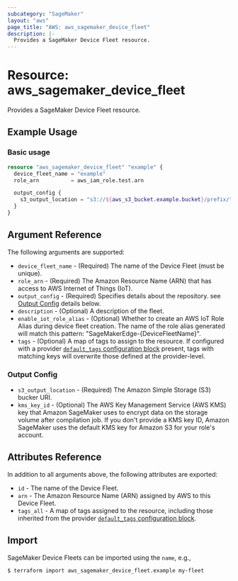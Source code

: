 ```yaml
---
subcategory: "SageMaker"
layout: "aws"
page_title: "AWS: aws_sagemaker_device_fleet"
description: |-
  Provides a SageMaker Device Fleet resource.
---
```


# Resource: aws_sagemaker_device_fleet

Provides a SageMaker Device Fleet resource.

## Example Usage

### Basic usage

```terraform
resource "aws_sagemaker_device_fleet" "example" {
  device_fleet_name = "example"
  role_arn          = aws_iam_role.test.arn

  output_config {
    s3_output_location = "s3://${aws_s3_bucket.example.bucket}/prefix/"
  }
}
```

## Argument Reference

The following arguments are supported:

* `device_fleet_name` - (Required) The name of the Device Fleet (must be unique).
* `role_arn` - (Required) The Amazon Resource Name (ARN) that has access to AWS Internet of Things (IoT).
* `output_config` - (Required) Specifies details about the repository. see [Output Config](#output-config) details below.
* `description` - (Optional) A description of the fleet.
* `enable_iot_role_alias` - (Optional) Whether to create an AWS IoT Role Alias during device fleet creation. The name of the role alias generated will match this pattern: "SageMakerEdge-{DeviceFleetName}".
* `tags` - (Optional) A map of tags to assign to the resource. If configured with a provider [`default_tags` configuration block](/docs/providers/aws/index.html#default_tags-configuration-block) present, tags with matching keys will overwrite those defined at the provider-level.

### Output Config

* `s3_output_location` - (Required) The Amazon Simple Storage (S3) bucker URI.
* `kms_key_id` - (Optional) The AWS Key Management Service (AWS KMS) key that Amazon SageMaker uses to encrypt data on the storage volume after compilation job. If you don't provide a KMS key ID, Amazon SageMaker uses the default KMS key for Amazon S3 for your role's account.

## Attributes Reference

In addition to all arguments above, the following attributes are exported:

* `id` - The name of the Device Fleet.
* `arn` - The Amazon Resource Name (ARN) assigned by AWS to this Device Fleet.
* `tags_all` - A map of tags assigned to the resource, including those inherited from the provider [`default_tags` configuration block](/docs/providers/aws/index.html#default_tags-configuration-block).

## Import

SageMaker Device Fleets can be imported using the `name`, e.g.,

```
$ terraform import aws_sagemaker_device_fleet.example my-fleet
```

